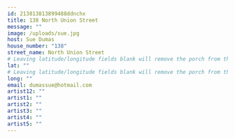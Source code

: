 ```yaml
---
id: 213813813899488ddnchx
title: 138 North Union Street
message: ""
image: /uploads/sue.jpg
host: Sue Dumas
house_number: "138"
street_name: North Union Street
# Leaving latitude/longitude fields blank will remove the porch from the Porchfest map.
lat: ""
# Leaving latitude/longitude fields blank will remove the porch from the Porchfest map.
long: ""
email: dumassue@hotmail.com
artist12: ""
artist1: ""
artist2: ""
artist3: ""
artist4: ""
artist5: ""
---
```

